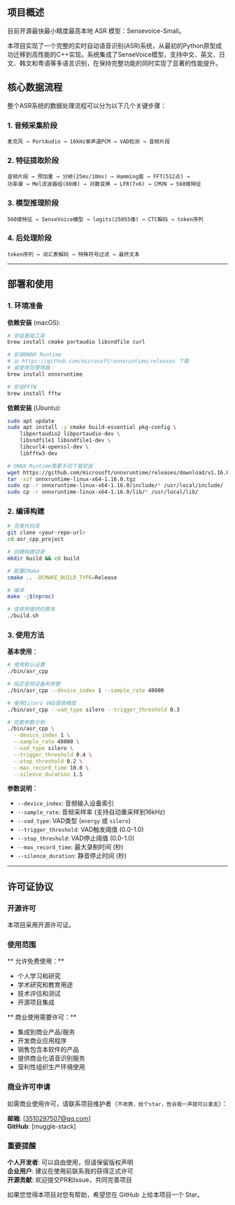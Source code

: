 ## 项目概述

目前开源最快最小精度最高本地 ASR 模型：Sensevoice-Small。

本项目实现了一个完整的实时自动语音识别(ASR)系统，从最初的Python原型成功迁移到高性能的C++实现。系统集成了SenseVoice模型，支持中文、英文、日文、韩文和粤语等多语言识别，在保持完整功能的同时实现了显著的性能提升。

## 核心数据流程

整个ASR系统的数据处理流程可以分为以下几个关键步骤：

### 1. 音频采集阶段
```
麦克风 → PortAudio → 16kHz单声道PCM → VAD检测 → 音频片段
```

### 2. 特征提取阶段
```
音频片段 → 预加重 → 分帧(25ms/10ms) → Hamming窗 → FFT(512点) → 
功率谱 → Mel滤波器组(80维) → 对数变换 → LFR(7x6) → CMVN → 560维特征
```

### 3. 模型推理阶段
```
560维特征 → SenseVoice模型 → logits(25055维) → CTC解码 → token序列
```

### 4. 后处理阶段
```
token序列 → 词汇表解码 → 特殊符号过滤 → 最终文本
```

---

## 部署和使用

### 1. 环境准备

**依赖安装** (macOS):
```bash
# 安装基础工具
brew install cmake portaudio libsndfile curl

# 安装ONNX Runtime
# 从 https://github.com/microsoft/onnxruntime/releases 下载
# 或使用包管理器：
brew install onnxruntime

# 安装FFTW
brew install fftw
```

**依赖安装** (Ubuntu):
```bash
sudo apt update
sudo apt install -y cmake build-essential pkg-config \
    libportaudio2 libportaudio-dev \
    libsndfile1 libsndfile1-dev \
    libcurl4-openssl-dev \
    libfftw3-dev

# ONNX Runtime需要手动下载安装
wget https://github.com/microsoft/onnxruntime/releases/download/v1.16.0/onnxruntime-linux-x64-1.16.0.tgz
tar -xzf onnxruntime-linux-x64-1.16.0.tgz
sudo cp -r onnxruntime-linux-x64-1.16.0/include/* /usr/local/include/
sudo cp -r onnxruntime-linux-x64-1.16.0/lib/* /usr/local/lib/
```

### 2. 编译构建

```bash
# 克隆代码库
git clone <your-repo-url>
cd asr_cpp_project

# 创建构建目录
mkdir build && cd build

# 配置CMake
cmake .. -DCMAKE_BUILD_TYPE=Release

# 编译
make -j$(nproc)

# 或使用提供的脚本
./build.sh
```

### 3. 使用方法

**基本使用**：
```bash
# 使用默认设置
./bin/asr_cpp

# 指定音频设备和参数
./bin/asr_cpp --device_index 1 --sample_rate 48000

# 使用Silero VAD提高精度
./bin/asr_cpp --vad_type silero --trigger_threshold 0.3

# 完整参数示例
./bin/asr_cpp \
  --device_index 1 \
  --sample_rate 48000 \
  --vad_type silero \
  --trigger_threshold 0.4 \
  --stop_threshold 0.2 \
  --max_record_time 10.0 \
  --silence_duration 1.5
```

**参数说明**：
- `--device_index`: 音频输入设备索引
- `--sample_rate`: 音频采样率 (支持自动重采样到16kHz)
- `--vad_type`: VAD类型 (`energy` 或 `silero`)
- `--trigger_threshold`: VAD触发阈值 (0.0-1.0)
- `--stop_threshold`: VAD停止阈值 (0.0-1.0)
- `--max_record_time`: 最大录制时间 (秒)
- `--silence_duration`: 静音停止时间 (秒)

---

## 许可证协议

### 开源许可
本项目采用开源许可证。

### 使用范围

** 允许免费使用：**
- 个人学习和研究
- 学术研究和教育用途
- 技术评估和测试
- 开源项目集成

** 商业使用需要许可：**
- 集成到商业产品/服务
- 开发商业应用程序  
- 销售包含本软件的产品
- 提供商业化语音识别服务
- 营利性组织生产环境使用

### 商业许可申请

如需商业使用许可，请联系项目维护者（`不收费，给个star，告诉我一声就可以拿走`）：

**邮箱**: [3510297507@qq.com]  
**GitHub**: [muggle-stack]  

### 重要提醒

**个人开发者**: 可以自由使用，但请保留版权声明  
**企业用户**: 建议在使用前联系我的获得正式许可  
**开源贡献**: 欢迎提交PR和Issue，共同完善项目

 如果您觉得本项目对您有帮助，希望您在 GitHub 上给本项目一个 Star。